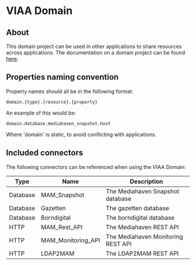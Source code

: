 # VIAA Domain
## About
This domain project can be used in other applications to share resources across applications. The documentation on a domain project can be found [here](https://docs.mulesoft.com/mule-user-guide/v/3.7/shared-resources).

## Properties naming convention
Property names should all be in the following format:

`domain.{type}.{resource}.{property}`

An example of this would be:

`domain.database.mediahaven_snapshot.host`

Where 'domain' is static, to avoid conflicting with applications.

## Included connectors
The following connectors can be referenced when using the VIAA Domain:

| Type | Name | Description |
| - | - | - |
| Database | MAM_Snapshot | The Mediahaven Snapshot database | 
| Database | Gazetten | The gazetten database |
| Database | Borndigital | The borndigital database |
| HTTP | MAM_Rest_API | The Mediahaven REST API |
| HTTP | MAM_Monitoring_API | The Mediahaven Monitoring REST API |
| HTTP | LDAP2MAM | The LDAP2MAM REST API |